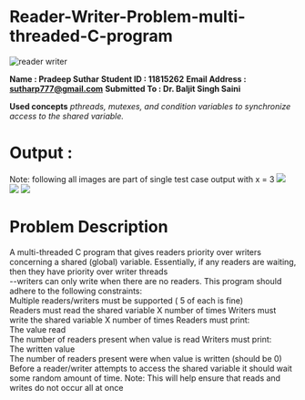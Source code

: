 # Reader-Writer-Problem-multi-threaded-C-program
![reader writer](https://github.com/sutharp777/Reader-Writer-Problem-multi-threaded-C-program/blob/master/"boynbooks.png)

**Name           : Pradeep Suthar**
**Student ID     : 11815262**
**Email Address  : sutharp777@gmail.com**
**Submitted To   : Dr. Baljit Singh Saini**

**Used concepts**
  _pthreads, mutexes, and condition variables to synchronize access to the shared variable._

# Output :
Note: following all images are part of single test case output with x = 3
![](https://github.com/sutharp777/Reader-Writer-Problem-multi-threaded-C-program/blob/master/output1.png)
![](https://github.com/sutharp777/Reader-Writer-Problem-multi-threaded-C-program/blob/master/output2.png)
![](https://github.com/sutharp777/Reader-Writer-Problem-multi-threaded-C-program/blob/master/output3.png)

# Problem Description 

A multi-threaded C program that gives readers priority over writers concerning a shared (global) variable. Essentially, if any readers are waiting, then they have priority over writer threads  
--writers can only write when there are no readers. This program should adhere to the following constraints:  
Multiple readers/writers must be supported ( 5 of each is fine)  
Readers must read the shared variable X number of times 
Writers must write the shared variable X number of times Readers must print:  
  The value read  
  The number of readers present when value is read 
Writers must print:  
  The written value  
  The number of readers present were when value is written (should be 0)  
Before a reader/writer attempts to access the shared variable it should wait some random amount of time. 
Note: This will help ensure that reads and writes do not occur all at once  
